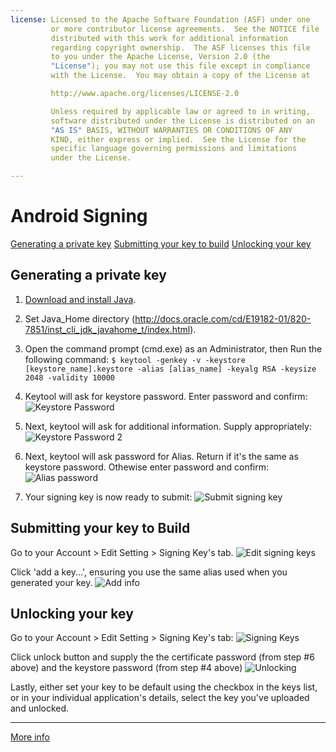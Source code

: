 ```yaml
---
license: Licensed to the Apache Software Foundation (ASF) under one
         or more contributor license agreements.  See the NOTICE file
         distributed with this work for additional information
         regarding copyright ownership.  The ASF licenses this file
         to you under the Apache License, Version 2.0 (the
         "License"); you may not use this file except in compliance
         with the License.  You may obtain a copy of the License at

         http://www.apache.org/licenses/LICENSE-2.0

         Unless required by applicable law or agreed to in writing,
         software distributed under the License is distributed on an
         "AS IS" BASIS, WITHOUT WARRANTIES OR CONDITIONS OF ANY
         KIND, either express or implied.  See the License for the
         specific language governing permissions and limitations
         under the License.

---
```


# Android Signing

[Generating a private key](#_generating_a_private_key)
[Submitting your key to build](#_submitting_your_key_to_build)
[Unlocking your key](#_unlocking_your_key)

## Generating a private key

1. [Download and install Java](http://www.java.com/en/download/index.jsp).

2. Set Java_Home directory (http://docs.oracle.com/cd/E19182-01/820-7851/inst_cli_jdk_javahome_t/index.html).

3. Open the command prompt (cmd.exe) as an Administrator, then Run the following command: `$ keytool -genkey -v -keystore [keystore_name].keystore -alias [alias_name] -keyalg RSA -keysize 2048 -validity 10000`

4. Keytool will ask for keystore password. Enter password and confirm:
![Keystore Password](https://lh6.googleusercontent.com/-dTrBt9fr6XY/UQoYlRA-5AI/AAAAAAAAACA/HQfQ0dEeORE/s800/android_keystore_pass.png)

5. Next, keytool will ask for additional information. Supply appropriately:
![Keystore Password 2](https://lh3.googleusercontent.com/-tHJyFTz4Jgg/UQoZcBfALpI/AAAAAAAAACM/RadHnubtmzQ/s800/additional_info.png)

6. Next, keytool will ask password for Alias. Return if it's the same as keystore password. Othewise enter password and confirm:
![Alias password](https://lh4.googleusercontent.com/-rDuGcZs9D1o/UQobXI9BeqI/AAAAAAAAACk/Hzq0MRVysV4/s800/alias_password.png)

7. Your signing key is now ready to submit:
![Submit signing key](https://lh3.googleusercontent.com/-HITXvrjJ_Ts/UQoefEAAnfI/AAAAAAAAADM/4uurmV0t1eM/s800/keystore_ready.png)

## Submitting your key to Build

Go to your Account > Edit Setting > Signing Key's tab. 
![Edit signing keys](https://lh4.googleusercontent.com/-8yYhqgfxFd8/UQogUPNxBaI/AAAAAAAAADc/kS6zVSBT30U/s800/edit_account_settings.png)

Click 'add a key...', ensuring you use the same alias used when you generated your key.
![Add info](https://lh5.googleusercontent.com/-SlgtUAUu0yg/UQojGv88wyI/AAAAAAAAADs/feiaimA9TDA/s800/add_key.png)

## Unlocking your key

Go to your Account > Edit Setting > Signing Key's tab: 
![Signing Keys](https://lh4.googleusercontent.com/-8yYhqgfxFd8/UQogUPNxBaI/AAAAAAAAADc/kS6zVSBT30U/s800/edit_account_settings.png)

Click unlock button and supply the the certificate password (from step #6 above) and the keystore password (from step #4 above)
![Unlocking](https://lh5.googleusercontent.com/-_0NDzwogI34/UQonEx9z8jI/AAAAAAAAAD8/S3AfFDrQHyA/s800/unlock_key.png)

Lastly, either set your key to be default using the checkbox in the keys list, or in your individual application's details, select the key you've uploaded and unlocked.

***

[More info](http://developer.android.com/tools/publishing/app-signing.html#cert)
